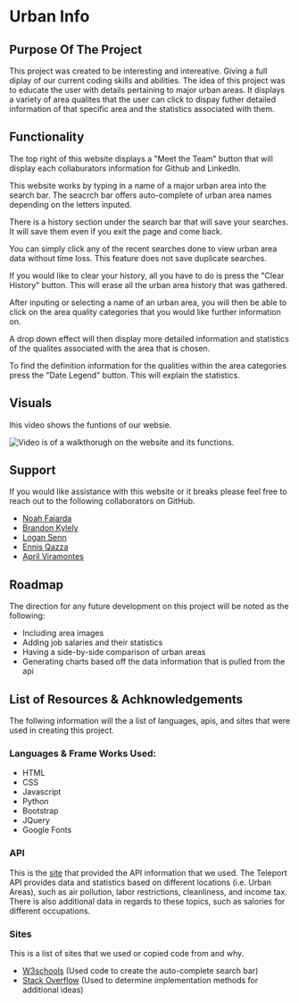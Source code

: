 # **Urban Info**

## Purpose Of The Project
This project was created to be interesting and intereative. Giving a full diplay of our current coding skills and abilities. The idea of this project was to educate the user with details pertaining to major urban areas. It displays a variety of area qualites that the user can click to dispay futher detailed information of that specific area and the statistics associated with them. 

## Functionality

The top right of this website displays a "Meet the Team" button that will display each collaburators information for Github and LinkedIn.  

This website works by typing in a name of a major urban area into the search bar. The seacrch bar offers auto-complete of urban area names depending on the letters inputed. 

There is a history section under the search bar that will save your searches. It will save them even if you exit the page and come back. 

You can simply click any of the recent searches done to view urban area data without time loss. This feature does not save duplicate searches. 

If you would like to clear your history, all you have to do is press the "Clear History" button. This will erase all the urban area history that was gathered.

After inputing or selecting a name of an urban area, you will then be able to click on the area quality categories that you would like further information on. 

A drop down effect will then display more detailed information and statistics of the qualites associated with the area that is chosen.

To find the definition information for the qualities within the area categories press the "Date Legend" button. This will explain the statistics. 


## Visuals
Ihis video shows the funtions of our websie. 

<img src="ezgif.com-gif-maker.gif" type="video/mp4" alt="Video is of a walkthorugh on the website and its functions.">

## Support
If you would like assistance with this website or it breaks please feel free to reach out to the following collaborators on GitHub. 

- [Noah Fajarda](https://github.com/noahfajarda)
- [Brandon Kylely](https://github.com/brandonkylely)
- [Logan Senn](https://github.com/Lsenn404)
- [Ennis Qazza](https://github.com/aqazza) 
- [April Viramontes](https://github.com/AViramontes)

## Roadmap
The direction for any future development on this project will be noted as the following: 

- Including area images
- Adding job salaries and their statistics
- Having a side-by-side comparison of urban areas
- Generating charts based off the data information that is pulled from the api

## List of Resources & Achknowledgements
The follwing information will the a list of languages, apis, and sites that were used in creating this project.

### Languages & Frame Works Used: 

- HTML
- CSS
- Javascript
- Python
- Bootstrap
- JQuery
- Google Fonts

### API
This is the [site](https://developers.teleport.org/api/) that provided the API information that we used. The Teleport API provides data and statistics based on different locations (i.e. Urban Areas), such as air pollution, labor restrictions, cleanliness, and income tax. There is also additional data in regards to these topics, such as salories for different occupations. 

### Sites
This is a list of sites that we used or copied code from and why. 

- [W3schools](https://www.w3schools.com/howto/howto_js_autocomplete.asp) (Used code to create the auto-complete search bar)
- [Stack Overflow](https://stackoverflow.com/) (Used to determine implementation methods for additional ideas)